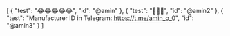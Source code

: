 [
  {
    "test": "😂😂😂😂😂",
    "id": "@amin"
  },
  {
    "test": "🤡🤡😭",
    "id": "@amin2"
  },
  {
    "test": "Manufacturer ID in Telegram:
https://t.me/amin_o_0",
    "id": "@amin3"
  }
]
